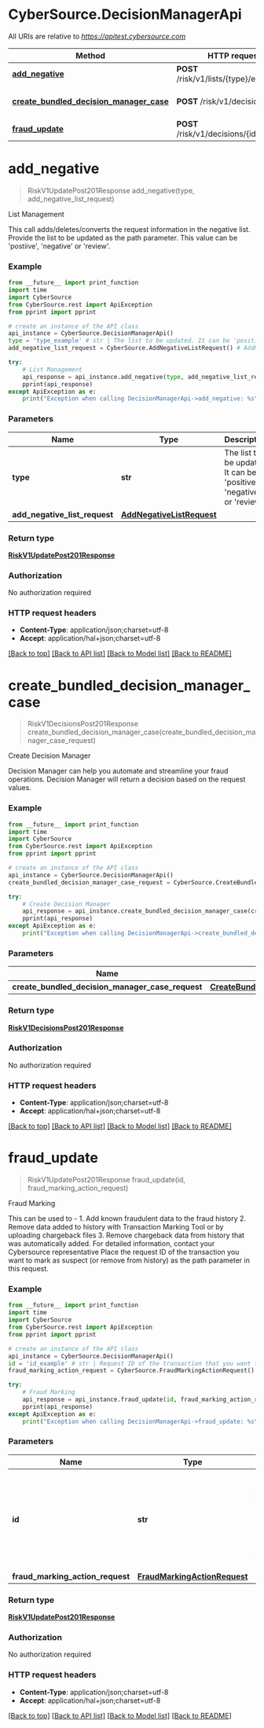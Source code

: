 # CyberSource.DecisionManagerApi

All URIs are relative to *https://apitest.cybersource.com*

Method | HTTP request | Description
------------- | ------------- | -------------
[**add_negative**](DecisionManagerApi.md#add_negative) | **POST** /risk/v1/lists/{type}/entries | List Management
[**create_bundled_decision_manager_case**](DecisionManagerApi.md#create_bundled_decision_manager_case) | **POST** /risk/v1/decisions | Create Decision Manager
[**fraud_update**](DecisionManagerApi.md#fraud_update) | **POST** /risk/v1/decisions/{id}/marking | Fraud Marking


# **add_negative**
> RiskV1UpdatePost201Response add_negative(type, add_negative_list_request)

List Management

This call adds/deletes/converts the request information in the negative list.  Provide the list to be updated as the path parameter. This value can be 'postiive', 'negative' or 'review'. 

### Example 
```python
from __future__ import print_function
import time
import CyberSource
from CyberSource.rest import ApiException
from pprint import pprint

# create an instance of the API class
api_instance = CyberSource.DecisionManagerApi()
type = 'type_example' # str | The list to be updated. It can be 'positive', 'negative' or 'review'.
add_negative_list_request = CyberSource.AddNegativeListRequest() # AddNegativeListRequest | 

try: 
    # List Management
    api_response = api_instance.add_negative(type, add_negative_list_request)
    pprint(api_response)
except ApiException as e:
    print("Exception when calling DecisionManagerApi->add_negative: %s\n" % e)
```

### Parameters

Name | Type | Description  | Notes
------------- | ------------- | ------------- | -------------
 **type** | **str**| The list to be updated. It can be &#39;positive&#39;, &#39;negative&#39; or &#39;review&#39;. | 
 **add_negative_list_request** | [**AddNegativeListRequest**](AddNegativeListRequest.md)|  | 

### Return type

[**RiskV1UpdatePost201Response**](RiskV1UpdatePost201Response.md)

### Authorization

No authorization required

### HTTP request headers

 - **Content-Type**: application/json;charset=utf-8
 - **Accept**: application/hal+json;charset=utf-8

[[Back to top]](#) [[Back to API list]](../README.md#documentation-for-api-endpoints) [[Back to Model list]](../README.md#documentation-for-models) [[Back to README]](../README.md)

# **create_bundled_decision_manager_case**
> RiskV1DecisionsPost201Response create_bundled_decision_manager_case(create_bundled_decision_manager_case_request)

Create Decision Manager

Decision Manager can help you automate and streamline your fraud operations. Decision Manager will return a decision based on the request values.

### Example 
```python
from __future__ import print_function
import time
import CyberSource
from CyberSource.rest import ApiException
from pprint import pprint

# create an instance of the API class
api_instance = CyberSource.DecisionManagerApi()
create_bundled_decision_manager_case_request = CyberSource.CreateBundledDecisionManagerCaseRequest() # CreateBundledDecisionManagerCaseRequest | 

try: 
    # Create Decision Manager
    api_response = api_instance.create_bundled_decision_manager_case(create_bundled_decision_manager_case_request)
    pprint(api_response)
except ApiException as e:
    print("Exception when calling DecisionManagerApi->create_bundled_decision_manager_case: %s\n" % e)
```

### Parameters

Name | Type | Description  | Notes
------------- | ------------- | ------------- | -------------
 **create_bundled_decision_manager_case_request** | [**CreateBundledDecisionManagerCaseRequest**](CreateBundledDecisionManagerCaseRequest.md)|  | 

### Return type

[**RiskV1DecisionsPost201Response**](RiskV1DecisionsPost201Response.md)

### Authorization

No authorization required

### HTTP request headers

 - **Content-Type**: application/json;charset=utf-8
 - **Accept**: application/hal+json;charset=utf-8

[[Back to top]](#) [[Back to API list]](../README.md#documentation-for-api-endpoints) [[Back to Model list]](../README.md#documentation-for-models) [[Back to README]](../README.md)

# **fraud_update**
> RiskV1UpdatePost201Response fraud_update(id, fraud_marking_action_request)

Fraud Marking

This can be used to - 1. Add known fraudulent data to the fraud history 2. Remove data added to history with Transaction Marking Tool or by uploading chargeback files 3. Remove chargeback data from history that was automatically added. For detailed information, contact your Cybersource representative  Place the request ID of the transaction you want to mark as suspect (or remove from history) as the path parameter in this request. 

### Example 
```python
from __future__ import print_function
import time
import CyberSource
from CyberSource.rest import ApiException
from pprint import pprint

# create an instance of the API class
api_instance = CyberSource.DecisionManagerApi()
id = 'id_example' # str | Request ID of the transaction that you want to mark as suspect or remove from history.
fraud_marking_action_request = CyberSource.FraudMarkingActionRequest() # FraudMarkingActionRequest | 

try: 
    # Fraud Marking
    api_response = api_instance.fraud_update(id, fraud_marking_action_request)
    pprint(api_response)
except ApiException as e:
    print("Exception when calling DecisionManagerApi->fraud_update: %s\n" % e)
```

### Parameters

Name | Type | Description  | Notes
------------- | ------------- | ------------- | -------------
 **id** | **str**| Request ID of the transaction that you want to mark as suspect or remove from history. | 
 **fraud_marking_action_request** | [**FraudMarkingActionRequest**](FraudMarkingActionRequest.md)|  | 

### Return type

[**RiskV1UpdatePost201Response**](RiskV1UpdatePost201Response.md)

### Authorization

No authorization required

### HTTP request headers

 - **Content-Type**: application/json;charset=utf-8
 - **Accept**: application/hal+json;charset=utf-8

[[Back to top]](#) [[Back to API list]](../README.md#documentation-for-api-endpoints) [[Back to Model list]](../README.md#documentation-for-models) [[Back to README]](../README.md)

